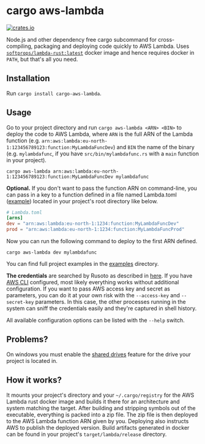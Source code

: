 # cargo aws-lambda

[![crates.io](https://img.shields.io/crates/v/cargo-aws-lambda.svg)](https://crates.io/crates/cargo-aws-lambda)

Node.js and other dependency free cargo subcommand for cross-compiling, packaging and deploying code quickly to AWS Lambda. Uses [`softprops/lambda-rust:latest`](https://github.com/softprops/lambda-rust) docker image and hence requires docker in `PATH`, but that's all you need.

## Installation

Run `cargo install cargo-aws-lambda`.

## Usage

Go to your project directory and run `cargo aws-lambda <ARN> <BIN>` to deploy the code to AWS Lambda, where `ARN` is the full ARN of the Lambda function (e.g. `arn:aws:lambda:eu-north-1:123456789123:function:MyLambdaFuncDev`) and `BIN` the name of the binary (e.g. `mylambdafunc`, if you have `src/bin/mylambdafunc.rs` with a `main` function in your project).

    cargo aws-lambda arn:aws:lambda:eu-north-1:123456789123:function:MyLambdaFuncDev mylambdafunc

**Optional.** If you don't want to pass the function ARN on command-line, you can pass in a key to a function defined in a file named Lambda.toml ([example](./examples/aws-lambda-hello/Lambda.toml)) located in your project's root directory like below.

```toml
# Lambda.toml
[arns]
dev = "arn:aws:lambda:eu-north-1:1234:function:MyLambdaFuncDev"
prod = "arn:aws:lambda:eu-north-1:1234:function:MyLambdaFuncProd"
```

Now you can run the following command to deploy to the first ARN defined.

    cargo aws-lambda dev mylambdafunc

You can find full project examples in the [examples](./examples/) directory.

**The credentials** are searched by Rusoto as described in [here](https://github.com/rusoto/rusoto/blob/master/AWS-CREDENTIALS.md). If you have [AWS CLI](https://aws.amazon.com/cli/) configured, most likely everything works without additional configuration. If you want to pass AWS access key and secret as parameters, you can do it at your own risk with the `--access-key` and `--secret-key` parameters. In this case, the other processes running in the system can sniff the credentials easily and they're captured in shell history.

All available configuration options can be listed with the `--help` switch.

## Problems?

On windows you must enable the [shared drives](https://docs.docker.com/docker-for-windows/#shared-drives) feature for the drive your project is located in.

## How it works?

It mounts your project's directory and your `~/.cargo/registry` for the AWS Lambda rust docker image and builds it there for an architecture and system matching the target. After building and stripping symbols out of the executable, everything is packed into a zip file. The zip file is then deployed to the AWS Lambda function ARN given by you. Deploying also instructs AWS to publish the deployed version. Build artifacts generated in docker can be found in your project's `target/lambda/release` directory.
